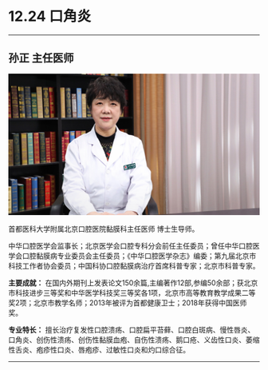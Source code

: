 # 12.24 口角炎

---

## 孙正 主任医师

![1683115604722](image/c12_024/1683115604722.png)

首都医科大学附属北京口腔医院黏膜科主任医师 博士生导师。

中华口腔医学会监事长；北京医学会口腔专科分会前任主任委员；曾任中华口腔医学会口腔黏膜病专业委员会主任委员；《中华口腔医学杂志》编委；第九届北京市科技工作者协会委员；中国科协口腔黏膜病治疗首席科普专家；北京市科普专家。


**主要成就：** 在国内外期刊上发表论文150余篇,主编著作12部,参编50余部；获北京市科技进步三等奖和中华医学科技奖三等奖各1项，北京市高等教育教学成果二等奖2项；北京市教学名师；2013年被评为首都健康卫士；2018年获得中国医师奖。


**专业特长：** 擅长治疗复发性口腔溃疡、口腔扁平苔藓、口腔白斑病、慢性唇炎、口角炎、创伤性溃疡、创伤性黏膜血疱、自伤性溃疡、鹅口疮、义齿性口炎、萎缩性舌炎、疱疹性口炎、唇疱疹、过敏性口炎和灼口综合征。

---
